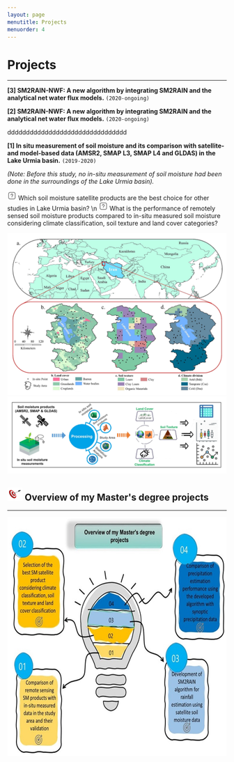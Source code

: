 ```yaml
---
layout: page
menutitle: Projects
menuorder: 4
---
```


# __Projects__
_________________________________________________________________________________________________________________________________________________________________________

__[3] SM2RAIN-NWF: A new algorithm by integrating SM2RAIN and the analytical net water flux models.__ `(2020-ongoing)`


__[2] SM2RAIN-NWF: A new algorithm by integrating SM2RAIN and the analytical net water flux models.__ `(2020-ongoing)`

 dddddddddddddddddddddddddddddddd


__[1] In situ measurement of soil moisture and its comparison with satellite- and model-based data (AMSR2, SMAP L3, SMAP L4 and GLDAS) in the Lake Urmia basin.__ `(2019-2020)`

*(Note: Before this study, no in-situ measurement of soil moisture had been done in the surroundings of the Lake Urmia basin).*

<img width="21" height="21" alt="question" src="/assets//question.png"> Which soil moisture satellite products are the best choice for other studies in Lake Urmia basin? \n
<img width="21" height="21" alt="question" src="/assets//question.png"> What is the performance of remotely sensed soil moisture products compared to in-situ measured soil moisture considering climate classification, soil texture and land cover categories?

<img width="550" alt="project01" src="/assets//project01.jpg">  <img width="520" src="/assets//workflow11.jpg" alt="workflow11"> 

## <img width="35" height="30" alt="Target" src="/assets//Target.png"> __Overview of my Master's degree projects__
________________________________________________________________________________________________________________________________________________________

<img width="550" height="550" alt="overview" src="/assets//overview.jpg">
